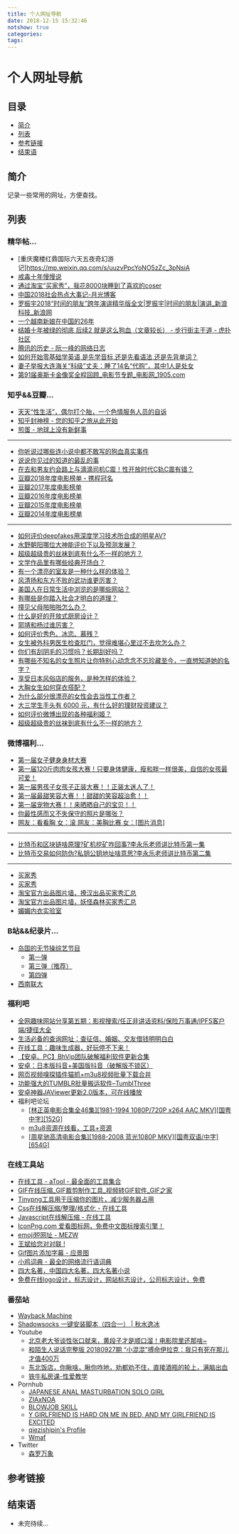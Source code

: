```yaml
---
title: 个人网址导航
date: 2018-12-15 15:32:46
notshow: true
categories:
tags:
---
```


# 个人网址导航

## 目录

- [简介](#简介)
- [列表](#列表)
- [参考链接](#参考链接)
- [结束语](#结束语)

## 简介

记录一些常用的网址，方便查找。

## 列表

### 精华帖...

- [重庆魔楼红鼎国际六天五夜奇幻游记]https://mp.weixin.qq.com/s/uuzvPpcYoNO5zZc_3pNsiA
- [戒毒十年慢慢说](http://doudoubbs.yxsyj.com/forum.php?mod=viewthread&tid=17838&page=1&authorid=5429)
- [通过淘宝“买家秀”，我花8000块睡到了喜欢的coser](http://www.sohu.com/a/270138940_115207)
- [中国2018社会热点大事记-月光博客](https://www.williamlong.info/archives/5567.html)
- [罗振宇2018“时间的朋友”跨年演讲精华版全文|罗振宇|时间的朋友|演讲_新浪科技_新浪网](http://tech.sina.com.cn/i/2019-01-01/doc-ihqhqcis2043090.shtml)
- [一个越南新娘在中国的26年](http://renjian.163.com/18/1123/14/E1A8RTTI000181RV.html "一个越南19岁少女被卖到了中国，做家务，生孩子，用她后来赚的钱偿还了父亲买她时花的钱。她的女儿记录了母亲被卖到中国这26年发生的故事。想不到当今的社会买新娘这种事在偏远地区如此平常，希望作者的文章能够引起社会关注。")
- [结婚十年被绿的彻底  后续2 就是这么狗血（文章较长） - 步行街主干道 - 虎扑社区](https://bbs.hupu.com/24236799.html "虎扑用户发布，写的很长，文采也不错。")
- [腾讯的历史 - 阮一峰的网络日志](http://www.ruanyifeng.com/blog/2018/12/tencent.html)
- [如何开始零基础学英语,是先学音标,还是先看语法,还是先背单词？](https://mp.weixin.qq.com/s/Ak_Me0a4ADrOISIeqj-iXQ)
- [妻子举报大连海关“科级”丈夫：睡了14名“代购”，其中1人是处女](https://weibo.com/ttarticle/p/show?id=2309404325189360998090)
- [第91届奥斯卡金像奖全程回顾_电影节专题_电影网_1905.com](http://www.1905.com/special/filmfest/91thoscars/)

### 知乎&&豆瓣...

- [天天“性生活”，偶尔打个胎，一个色情服务人员的自诉](https://zhuanlan.zhihu.com/p/36093761)
- [知乎封神榜 - 您的知乎之旅从此开始](http://www.zhihufans.com/index.php)
- [煎蛋 - 地球上没有新鲜事](http://jandan.net/new "煎蛋以译介方式传播网络新鲜资讯")
---
- [你听说过哪些连小说中都不敢写的狗血真实事件](https://www.douban.com/gallery/topic/50680/)
- [说说你见过的知道的最乱的事](https://www.douban.com/group/topic/149586712/)
- [在去和男友约会路上与滴滴司机C震！性开放时代C轨C震有错？](https://www.douban.com/note/715956852/)
- [豆瓣2018年度电影榜单・携程冠名](https://movie.douban.com/annual/2018)
- [豆瓣2017年度电影榜单](https://movie.douban.com/annual/2017)
- [豆瓣2016年度电影榜单](https://movie.douban.com/annual2016)
- [豆瓣2015年度电影榜单](https://movie.douban.com/annual2015)
- [豆瓣2014年度电影榜单](https://movie.douban.com/review2014)
---
- [如何评价deepfakes用深度学习技术所合成的明星AV?](https://www.zhihu.com/question/264019472)
- [水野朝阳哪位大神能评价下以及预测发展？](https://www.zhihu.com/question/37161602 "美图欣赏：https://movie.douban.com/celebrity/1363672/")
- [超级超级贵的丝袜到底有什么不一样的地方？](https://www.zhihu.com/question/28753270 "为什么男人和女人都喜欢丝袜呢？首先是因为人类的的原始欲望，喜欢全身被覆盖。其次穿着丝袜能够展示身材，对男性是一种性暗示。")
- [文学作品里有哪些经典开场白？](https://www.zhihu.com/question/27884620)
- [有一个漂亮的室友是一种什么样的体验？](https://www.zhihu.com/question/37006507)
- [风清扬和东方不败的武功谁更厉害？](https://www.zhihu.com/question/20771438)
- [美国人在日常生活中浏览的是哪些网站？](https://www.zhihu.com/question/65992444)
- [有哪些是你踏入社会才明白的道理？](https://www.zhihu.com/question/51671791)
- [撞见父母啪啪啪怎么办？](https://www.zhihu.com/question/28870980)
- [什么是好的开放式厨房设计？](https://www.zhihu.com/question/31329403)
- [郭靖和杨过谁厉害？](https://www.zhihu.com/question/20247512)
- [如何评价秀色、冰恋、慕残？](https://www.zhihu.com/question/29874865)
- [女生被外科男医生检查肛门，觉得难堪心里过不去坎怎么办？](https://www.zhihu.com/question/25527623)
- [你们有刮阴毛的习惯吗？长期刮好吗？](https://www.zhihu.com/question/34942339)
- [有哪些不知名的女生照片让你特别心动念念不忘珍藏至今，一直想知道她的名字？](https://www.zhihu.com/question/267460120)
- [享受日本风俗店的服务，是种怎样的体验？](https://www.zhihu.com/question/36527695)
- [大胸女生如何穿衣搭配？](https://www.zhihu.com/question/26297181)
- [为什么部分很漂亮的女性会去当性工作者？](https://www.zhihu.com/question/29115889)
- [大三学生手头有 6000 元，有什么好的理财投资建议？](https://www.zhihu.com/question/19982269)
- [如何评价微博出现的各种福利姬？](https://www.zhihu.com/question/39689716)
- [超级超级贵的丝袜到底有什么不一样的地方？](https://www.zhihu.com/question/28753270)

### 微博福利...

- [第一届女子健身身材大赛](https://weibo.com/5998187176/H8ANUbDYU)
- [第一届120斤肉肉女孩大赛！只要身体健康，瘦和胖一样很美，自信的女孩最可爱！](https://weibo.com/5998187176/H6LFZdJ3K)
- [第一届男孩子女孩子正装大赛！！正装太迷人了！ ](https://weibo.com/5998187176/H3gQy0DSt "微博colouration前几天新开的主题，第一届男孩子女孩子正装大赛。这次玩起了制服诱惑，参加的美女们质量都不错哦。既然博主吸引了一帮美女粉丝，那么不管是比基尼还是正装，穿上去都好看咯。")
- [第一届最甜笑容大赛！！甜甜的笑容超治愈！！](https://weibo.com/5998187176/GFJtB7vVr)
- [第一届宠物大赛！！来晒晒自己的宝贝！！](https://weibo.com/5998187176/H6joz97Dc)
- [你最性感而又不失保守的照片是哪张？ ​​​​](https://weibo.com/1740806873/Guauhitiu)
- [网友：看看胸 女：滚 网友：美胸比赛 女：[图片消息] ](https://weibo.com/6514368732/Hgd5Qitmj)
---
- [比特币和区块链啥原理?矿机挖矿咋回事?李永乐老师讲比特币第一集](https://weibo.com/tv/v/HgaNTlNgG?fid=1034:4338546413377740)
- [比特币交易如何防伪?私钥公钥地址啥意思?李永乐老师讲比特币第二集](https://weibo.com/tv/v/HgkzP4q2d?fid=1034:4338921413505538)
---
- [买家秀](https://h5.m.taobao.com/ocean/privatenode/shop.html?sellerId=2193570902 "比如搜索商品关键字，找到商品卡片页中的店铺名称，复制名字中的连接，包含有店铺ID的一串数字,替换即可")
- [买家秀](https://h5.m.taobao.com/ocean/privatenode/shop.html?sellerId=50852803)
- [淘宝官方出品图片墙，撩汉出品买家秀汇总](https://h5.m.taobao.com/ocean/privatenode/shop.html?sellerId=673336836)
- [淘宝官方出品图片墙，妖怪森林买家秀汇总](https://h5.m.taobao.com/ocean/privatenode/shop.html?sellerId=109043255)
- [媚媚内衣实验室](https://market.m.taobao.com/apps/abs/9/41/index?wh_weex=true&pageId=6273&wx_navbar_hidden=true&wx_navbar_transparent=true&accountId=1994013081&content_id=217303897213)

### B站&&纪录片...

- <a href="javascript:void(0);" title="日文看不懂不要禁，打开弹幕看野生字幕组翻译。第一次见面就接吻，会坠入爱河吗。">岛国的无节操综艺节目</a>
    - [第一弹](https://www.bilibili.com/video/av17848815 "【第①弹】【高能预警/霓虹节目】刚见面就接吻的话，会迅速堕入爱河吗？职业选手就是不一般！_哔哩哔哩 (゜-゜)つロ 干杯~-bilibili")
    - [第三弹（推荐）](https://www.bilibili.com/video/av18666545 "【第③弹】【高能预警/霓虹节目】刚见面就接吻的话，会迅速堕入爱河吗？超辣女大学生vs肌肉男_哔哩哔哩 (゜-゜)つロ 干杯~-bilibili")
    - [第四弹](https://www.bilibili.com/video/av18718674 "【第④弹】【高能预警/霓虹节目】刚见面就接吻的话，会迅速堕入爱河吗？『职场同僚版』_哔哩哔哩 (゜-゜)つロ 干杯~-bilibili")
- [西南联大](https://v.qq.com/detail/f/fw4hh6seulgqm3k.html "讲述中国历史上一所传奇大学的历史。一所仅存八年的大学，却涵盖了中国当代在学术上的所有名人。")

### 福利吧

- [全网趣味网站分享第五期：影视搜索/任正非讲话资料/保险万事通/IPFS客户端/捷径大全](http://fulibus.net/website5.html)
- [生活必备的查询网址：查征信、婚姻、交友借钱明明白白](http://fulibus.net/zxgk.html)
- [在线工具：趣味生成器，好玩停不下来！](http://fulibus.net/shengchengqi.html)
- [【安卓、PC】BhVip团队破解福利软件更新合集](http://fulibus.net/bhvip.html)
- [安卓：日本版抖音+美国版抖音（破解版不锁区）](http://fulibus.net/tiktok.html)
- [网页视频嗅探插件猫抓+m3u8视频批量下载合并](http://fulibus.net/m3u8.html)
- [功能强大的TUMBLR批量搬运软件–TumblThree](http://fulibus.net/tumblthree.html)
- [安卓神器JAViewer更新2.0版本，可在线播放](http://fulibus.net/viewer.html)
- 福利吧论坛
    - [[林正英电影合集全46集][1981-1994 1080P/720P x264 AAC MKV][国粤中字][152G]](http://www.wnflb.com/thread-126092-1-1.html)
    - [m3u8资源在线看，工具+资源](http://www.wnflb.com/thread-125569-1-1.html)
    - [[周星驰高清电影合集][1988-2008 蓝光1080P MKV][国粤双语/中字][654G]](http://www.wnflb.com/thread-126140-1-1.html)

### 在线工具站

- [在线工具 - aTool - 最全面的工具集合](http://www.atool.org/)
- [GIF在线压缩_GIF裁剪制作工具_视频转GIF软件_GIF之家](https://tool.gifhome.com/)
- [Tinypng工具用于压缩你的图片，减少服务器占用](https://tinypng.com/ "或者https://tinyjpg.com/,方便各位压缩各种图片，压缩比例超过60%，完全免费！一次最多可压缩20张图片！")
- [Css在线解压缩/整理/格式化 - 在线工具](https://tool.lu/css/ "将复制好的css粘贴进去，点击压缩；压缩完成后，全选复制压缩后的css代码。")
- [Javascript在线解压缩 - 在线工具](https://tool.lu/js/ "将复制好的js 粘贴进去，点击净化；需要注意的是，有些js代码压缩后，会无效，所以请自行尝试！")
- [IconPng.com 爱看图标网，免费中文图标搜索引擎！](https://www.icontuku.com/ "收录了99832个免费的PPT图标ICON素材及网页设计图标资源，具有按分类、色系、标题、系列搜索图标的功能，帮助您以最快的速度找到喜欢的图标ICONS。")
- [emoji短网址 - MEZW](https://e.mezw.com/ "将普通网站的链接转换为emoji链接。emoji源自日本，中文称作表情符号，QQ、微信、iMessage等沟通中都会使用emoji。")
- [王斌给您对对联 !](https://ai.binwang.me/couplet/ "V2EX原贴：用深度学习做了一个自动对对联的系统(https://www.v2ex.com/t/401537?p=3)")
- [Gif图片添加字幕 - 应景图](http://www.yingjingtu.com/)
- [小鸡词典 - 最全的网络流行语词典](https://jikipedia.com/ "很多流行的词语还没有收录到各大词典，却可以在小鸡词典搜索到;不少词条搞笑无厘头，撰写词条还会获得红包。")
- [四大名著，中国四大名著，四大名著小说](http://www.sdmz.net/ "这是一个关于地理的网站，介绍了四大名著西游、三国、红楼、水壶中的地图、人物关系图等，电子地图还可以进行互动。")
- [免费在线logo设计，标志设计，网站标志设计，公司标志设计，免费](https://www.logoko.com.cn/ "强大的免费在线LOGO生成工具，输入品牌或名字，选择所在行业，系统会自动根据设定设计LOGO风格，当然你也可以后期修改。")

### 番茄站

- [Wayback Machine](https://web.archive.org/ "用于备份网络上所有网站的内容，包括网站内的其他链接url。它会扫描机会所有网站，并每隔一段时间对每个网站进行备份，存在它自己的服务器上。目前，它已经存储了600多亿条url。")
- [Shadowsocks 一键安装脚本（四合一）  |  秋水逸冰](https://teddysun.com/486.html)
- Youtube
    - [北京老大爷谈性张口就来，黄段子才是顺口溜！电影院里还那啥~](https://www.youtube.com/watch?v=wZsdOvwkfCY)
    - [和陌生人说话完整版 20180927期 “小混混”搏命伊拉克：我只有死在那儿才值400万](https://www.youtube.com/watch?v=USTtGV1Vyac&t=19s)
    - [东北饭店，你瞅啥，瞅你咋地，劝都劝不住，直接酒瓶的轮上，满脑出血](https://www.youtube.com/watch?v=DjYdo0dNW8Y)
    - [铁牛私房课-性爱教学](https://www.youtube.com/playlist?list=PLasRUr-dn8CkU7d7g8EpHIX9uVwqxxxGD)
- Pornhub
    - [JAPANESE ANAL MASTURBATION SOLO GIRL](https://www.pornhub.com/view_video.php?viewkey=ph5c51d89ae6c70)
    - [ZIAxNOA](https://www.pornhub.com/model/ziaxnoa)
    - [BLOWJOB SKILL](https://www.pornhub.com/view_video.php?viewkey=ph5c1b804ad3492)
    - [Y GIRLFRIEND IS HARD ON ME IN BED, AND MY GIRLFRIEND IS EXCITED](https://www.pornhub.com/view_video.php?viewkey=ph5ab787f0f0bc7)
    - [qiezishipin's Profile](https://www.pornhub.com/users/qiezishipin)
    - [Wmaf](https://cn.pornhub.com/video/search?search=wmaf)
- Twitter
    - [森罗万象](https://twitter.com/287076147/)

## 参考链接

## 结束语

- 未完待续...

